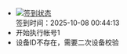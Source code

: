 - [![签到状态](https://github.com/p7wm/Cloud189-Actions/actions/workflows/main.yml/badge.svg?branch=main)](https://github.com/p7wm/Cloud189-Actions/actions/workflows/main.yml) <br> 签到时间：2025-10-08 00:44:13
- 开始执行帐号1
- 设备ID不存在，需要二次设备校验
